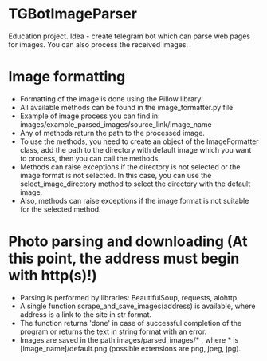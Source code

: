# TGBotImageParser
Education project. Idea - create telegram bot which can parse web pages for images. You can also process the received images.

# Image formatting
- Formatting of the image is done using the Pillow library.
- All available methods can be found in the image_formatter.py file
- Example of image process you can find in: images/example_parsed_images/source_link/image_name
- Any of methods return the path to the processed image.
- To use the methods, you need to create an object of the ImageFormatter class, add the path to the directory with default image which you want to process, then you can call the methods.
- Methods can raise exceptions if the directory is not selected or the image format is not selected. In this case, you can use the select_image_directory method to select the directory with the default image.
- Also, methods can raise exceptions if the image format is not suitable for the selected method.

# Photo parsing and downloading (At this point, the address must begin with http(s)!)
- Parsing is performed by libraries: BeautifulSoup, requests, aiohttp.
- A single function scrape_and_save_images(address) is available, where address is a link to the site in str format.
- The function returns 'done' in case of successful completion of the program or returns the text in string format with an error.
- Images are saved in the path images/parsed_images/* , where * is [image_name]/default.png (possible extensions are png, jpeg, jpg). 
